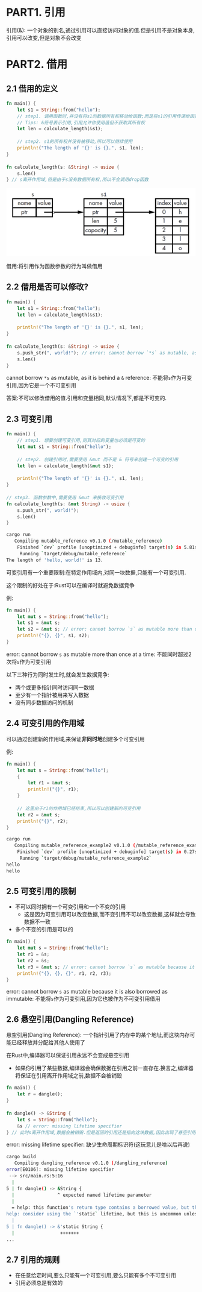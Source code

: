# PART1. 引用

引用(&): 一个对象的别名,通过引用可以直接访问对象的值.但是引用不是对象本身,引用可以改变,但是对象不会改变

# PART2. 借用

## 2.1 借用的定义

```rust
fn main() {
    let s1 = String::from("hello");
    // step1. 调用函数时,并没有将s1的数据所有权移动给函数;而是将s1的引用传递给函数
    // Tips: &符号表示引用,引用允许你使用值但不获取其所有权
    let len = calculate_length(&s1);

    // step2. s1的所有权并没有被移动,所以可以继续使用
    println!("The length of '{}' is {}.", s1, len);
}

fn calculate_length(s: &String) -> usize {
    s.len()
} // s离开作用域,但是由于s没有数据所有权,所以不会调用drop函数
```

![borrow](./img/borrow.png)

借用:将引用作为函数参数的行为叫做借用

## 2.2 借用是否可以修改?

```rust
fn main() {
    let s1 = String::from("hello");
    let len = calculate_length(&s1);

    println!("The length of '{}' is {}.", s1, len);
}

fn calculate_length(s: &String) -> usize {
    s.push_str(", world!"); // error: cannot borrow `*s` as mutable, as it is behind a `&` reference
    s.len()
}
```

cannot borrow `*s` as mutable, as it is behind a `&` reference: 不能将`s`作为可变引用,因为它是一个不可变引用

答案:不可以修改借用的值.引用和变量相同,默认情况下,都是不可变的.

## 2.3 可变引用

```rust
fn main() {
    // step1. 想要创建可变引用,则其对应的变量也必须是可变的
    let mut s1 = String::from("hello");

    // step2. 创建引用时,需要使用 &mut 而不是 & 符号来创建一个可变的引用
    let len = calculate_length(&mut s1);

    println!("The length of '{}' is {}.", s1, len);
}

// step3. 函数参数中,需要使用 &mut 来接收可变引用
fn calculate_length(s: &mut String) -> usize {
    s.push_str(", world!");
    s.len()
}
```

```bash
cargo run
   Compiling mutable_reference v0.1.0 (/mutable_reference)
    Finished `dev` profile [unoptimized + debuginfo] target(s) in 5.81s
     Running `target/debug/mutable_reference`
The length of 'hello, world!' is 13.
```

可变引用有一个重要限制:在特定作用域内,对同一块数据,只能有一个可变引用.

这个限制的好处在于:Rust可以在编译时就避免数据竞争

例:

```rust
fn main() {
    let mut s = String::from("hello");
    let s1 = &mut s;
    let s2 = &mut s; // error: cannot borrow `s` as mutable more than once at a time
    println!("{}, {}", s1, s2);
}
```

error: cannot borrow `s` as mutable more than once at a time: 不能同时超过2次将`s`作为可变引用

以下三种行为同时发生时,就会发生数据竞争:

- 两个或更多指针同时访问同一数据
- 至少有一个指针被用来写入数据
- 没有同步数据访问的机制

## 2.4 可变引用的作用域

可以通过创建新的作用域,来保证**非同时地**创建多个可变引用

例:

```rust
fn main() {
    let mut s = String::from("hello");
    {
        let r1 = &mut s;
        println!("{}", r1);
    }

    // 这里由于r1的作用域已经结束,所以可以创建新的可变引用
    let r2 = &mut s;
    println!("{}", r2);
}
```

```bash
cargo run
   Compiling mutable_reference_example2 v0.1.0 (/mutable_reference_example2)
    Finished `dev` profile [unoptimized + debuginfo] target(s) in 0.27s
     Running `target/debug/mutable_reference_example2`
hello
hello
```

## 2.5 可变引用的限制

- 不可以同时拥有一个可变引用和一个不变的引用
  - 这是因为可变引用可以改变数据,而不变引用不可以改变数据,这样就会导致数据不一致
- 多个不变的引用是可以的

```rust
fn main() {
    let mut s = String::from("hello");
    let r1 = &s;
    let r2 = &s;
    let r3 = &mut s; // error: cannot borrow `s` as mutable because it is also borrowed as immutable
    println!("{}, {}, {}", r1, r2, r3);
}
```

error: cannot borrow `s` as mutable because it is also borrowed as immutable: 不能将`s`作为可变引用,因为它也被作为不可变引用借用

## 2.6 悬空引用(Dangling Reference)

悬空引用(Dangling Reference): 一个指针引用了内存中的某个地址,而这块内存可能已经释放并分配给其他人使用了

在Rust中,编译器可以保证引用永远不会变成悬空引用

- 如果你引用了某些数据,编译器会确保数据在引用之前一直存在.换言之,编译器将保证在引用离开作用域之前,数据不会被销毁

```rust
fn main() {
    let r = dangle();
}

fn dangle() -> &String {
    let s = String::from("hello");
    &s // error: missing lifetime specifier
} // 此时s离开作用域,数据会被销毁.但是返回的引用还是指向这块数据,因此出现了悬空引用
```

error: missing lifetime specifier: 缺少生命周期标识符(这玩意儿是啥以后再说)

```bash
cargo build
   Compiling dangling_reference v0.1.0 (/dangling_reference)
error[E0106]: missing lifetime specifier
 --> src/main.rs:5:16
  |
5 | fn dangle() -> &String {
  |                ^ expected named lifetime parameter
  |
  = help: this function's return type contains a borrowed value, but there is no value for it to be borrowed from
help: consider using the `'static` lifetime, but this is uncommon unless you're returning a borrowed value from a `const` or a `static`
  |
5 | fn dangle() -> &'static String {
  |                 +++++++
...
```

## 2.7 引用的规则

- 在任意给定时间,要么只能有一个可变引用,要么只能有多个不可变引用
- 引用必须总是有效的